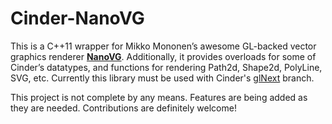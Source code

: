 # Cinder-NanoVG

This is a C++11 wrapper for Mikko Mononen’s awesome GL-backed vector graphics renderer [**NanoVG**](https://github.com/memononen/nanovg). Additionally, it provides overloads for some of Cinder’s datatypes, and functions for rendering Path2d, Shape2d, PolyLine, SVG, etc. Currently this library must be used with Cinder's [glNext](https://github.com/cinder/Cinder/tree/glNext) branch.

This project is not complete by any means. Features are being added as they are needed. Contributions are definitely welcome!
